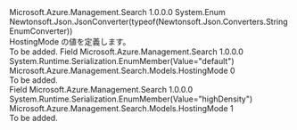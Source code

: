 <Type Name="HostingMode" FullName="Microsoft.Azure.Management.Search.Models.HostingMode">
  <TypeSignature Language="C#" Value="public enum HostingMode" />
  <TypeSignature Language="ILAsm" Value=".class public auto ansi sealed HostingMode extends System.Enum" />
  <TypeSignature Language="DocId" Value="T:Microsoft.Azure.Management.Search.Models.HostingMode" />
  <TypeSignature Language="VB.NET" Value="Public Enum HostingMode" />
  <TypeSignature Language="F#" Value="type HostingMode = " />
  <AssemblyInfo>
    <AssemblyName>Microsoft.Azure.Management.Search</AssemblyName>
    <AssemblyVersion>1.0.0.0</AssemblyVersion>
  </AssemblyInfo>
  <Base>
    <BaseTypeName>System.Enum</BaseTypeName>
  </Base>
  <Attributes>
    <Attribute>
      <AttributeName>Newtonsoft.Json.JsonConverter(typeof(Newtonsoft.Json.Converters.StringEnumConverter))</AttributeName>
    </Attribute>
  </Attributes>
  <Docs>
    <summary>
            HostingMode の値を定義します。
            </summary>
    <remarks>To be added.</remarks>
  </Docs>
  <Members>
    <Member MemberName="Default">
      <MemberSignature Language="C#" Value="Default" />
      <MemberSignature Language="ILAsm" Value=".field public static literal valuetype Microsoft.Azure.Management.Search.Models.HostingMode Default = int32(0)" />
      <MemberSignature Language="DocId" Value="F:Microsoft.Azure.Management.Search.Models.HostingMode.Default" />
      <MemberSignature Language="VB.NET" Value="Default" />
      <MemberSignature Language="F#" Value="Default = 0" Usage="Microsoft.Azure.Management.Search.Models.HostingMode.Default" />
      <MemberType>Field</MemberType>
      <AssemblyInfo>
        <AssemblyName>Microsoft.Azure.Management.Search</AssemblyName>
        <AssemblyVersion>1.0.0.0</AssemblyVersion>
      </AssemblyInfo>
      <Attributes>
        <Attribute>
          <AttributeName>System.Runtime.Serialization.EnumMember(Value="default")</AttributeName>
        </Attribute>
      </Attributes>
      <ReturnValue>
        <ReturnType>Microsoft.Azure.Management.Search.Models.HostingMode</ReturnType>
      </ReturnValue>
      <MemberValue>0</MemberValue>
      <Docs>
        <summary>To be added.</summary>
      </Docs>
    </Member>
    <Member MemberName="HighDensity">
      <MemberSignature Language="C#" Value="HighDensity" />
      <MemberSignature Language="ILAsm" Value=".field public static literal valuetype Microsoft.Azure.Management.Search.Models.HostingMode HighDensity = int32(1)" />
      <MemberSignature Language="DocId" Value="F:Microsoft.Azure.Management.Search.Models.HostingMode.HighDensity" />
      <MemberSignature Language="VB.NET" Value="HighDensity" />
      <MemberSignature Language="F#" Value="HighDensity = 1" Usage="Microsoft.Azure.Management.Search.Models.HostingMode.HighDensity" />
      <MemberType>Field</MemberType>
      <AssemblyInfo>
        <AssemblyName>Microsoft.Azure.Management.Search</AssemblyName>
        <AssemblyVersion>1.0.0.0</AssemblyVersion>
      </AssemblyInfo>
      <Attributes>
        <Attribute>
          <AttributeName>System.Runtime.Serialization.EnumMember(Value="highDensity")</AttributeName>
        </Attribute>
      </Attributes>
      <ReturnValue>
        <ReturnType>Microsoft.Azure.Management.Search.Models.HostingMode</ReturnType>
      </ReturnValue>
      <MemberValue>1</MemberValue>
      <Docs>
        <summary>To be added.</summary>
      </Docs>
    </Member>
  </Members>
</Type>